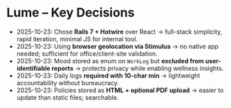 # Lume – Key Decisions

- 2025-10-23: Chose **Rails 7 + Hotwire** over React → full-stack simplicity, rapid iteration, minimal JS for internal tool.
- 2025-10-23: Using **browser geolocation via Stimulus** → no native app needed; sufficient for office/client-site validation.
- 2025-10-23: Mood stored as enum on `WorkLog` but **excluded from user-identifiable reports** → protects privacy while enabling wellness insights.
- 2025-10-23: Daily logs **required with 10-char min** → lightweight accountability without bureaucracy.
- 2025-10-23: Policies stored as **HTML + optional PDF upload** → easier to update than static files; searchable.

